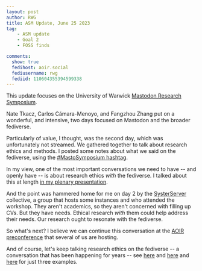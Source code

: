 ```yaml
---
layout: post
author: RWG
title: ASM Update, June 25 2023
tag:
    - ASM update
    - Goal 2
    - FOSS finds

comments: 
  show: true
  fedihost: aoir.social
  fediusername: rwg
  fediid: 110604355394599338
---
```

This update focuses on the University of Warwick [Mastodon Research Symposium](https://events.teams.microsoft.com/event/4d682da3-3b4e-4909-9239-743d86cc7dcc@09bacfbd-47ef-4465-9265-3546f2eaf6bc).

<!-- more -->

Nate Tkacz, Carlos Cámara-Menoyo, and Fangzhou Zhang put on a wonderful, and intensive, two days focused on Mastodon and the broader fediverse.

Particularly of value, I thought, was the second day, which was unfortunately not streamed. We gathered together to talk about research ethics and methods. I posted some notes about what we said on the fediverse, using the [#MastoSymposium hashtag](https://aoir.social/tags/mastosymposium).

In my view, one of the most important conversations we need to have -- and openly have -- is about research ethics *with* the fediverse. I talked about this at length [in my plenary presentation](
https://nextcloud.robertwgehl.org/index.php/s/G34Y5X2PoNBq5Xp).

And the point was hammered home for me on day 2 by the [SysterServer](https://systerserver.net/) collective, a group that hosts some instances and who attended the workshop. They aren't academics, so they aren't concerned with filling up CVs. But they have needs. Ethical research *with* them could help address their needs. Our research ought to resonate with the fediverse.

So what's next? I believe we can continue this conversation at the [AOIR preconference](
https://aoir.org/aoir2023/preconfworkshops/#building) that several of us are hosting.

And of course, let's keep talking research ethics on the fediverse -- a conversation that has been happening for years -- see [here](https://apintandaparma.club/katlh/research-ethics-and-the-fediverse) and [here](https://blogghoran.se/2020/01/27/on-scraping-mastodon/) and [here](https://www.sunclipse.org/wp-content/downloads/2020/01/open-letter.html) for just three examples.

